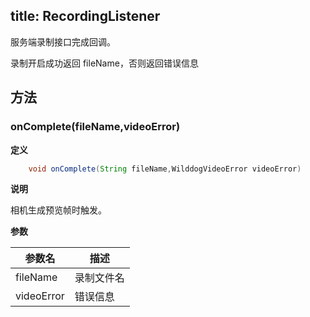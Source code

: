 title: RecordingListener
---

服务端录制接口完成回调。

录制开启成功返回 fileName，否则返回错误信息

## 方法

### onComplete(fileName,videoError)

**定义**   

```java
	void onComplete(String fileName,WilddogVideoError videoError)
```

**说明**

相机生成预览帧时触发。

**参数**

| 参数名 | 描述 |
|---|---|
| fileName |录制文件名|
| videoError |错误信息|



